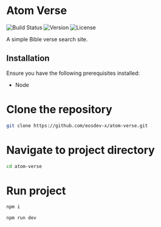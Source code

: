 # Atom Verse
![Build Status](https://img.shields.io/badge/build-passing-brightgreen)
![Version](https://img.shields.io/badge/version-1.0.0-blue)
![License](https://img.shields.io/badge/license-MIT-green)

A simple Bible verse search site.

## Installation

Ensure you have the following prerequisites installed:
- Node

# Clone the repository
```bash
git clone https://github.com/eosdev-x/atom-verse.git
```
# Navigate to project directory
```bash
cd atom-verse
```
# Run project
```bash
npm i
```
```bash
npm run dev
```
